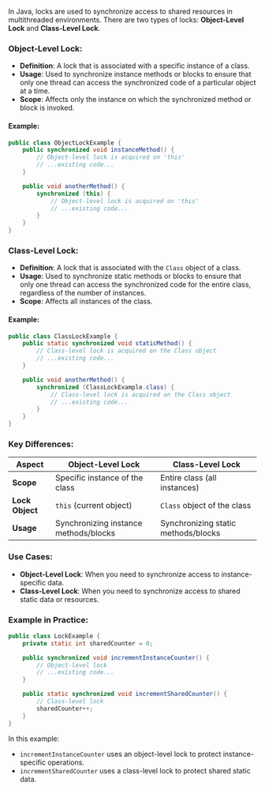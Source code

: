 In Java, locks are used to synchronize access to shared resources in multithreaded environments. There are two types of locks: **Object-Level Lock** and **Class-Level Lock**.

### Object-Level Lock:
- **Definition**: A lock that is associated with a specific instance of a class.
- **Usage**: Used to synchronize instance methods or blocks to ensure that only one thread can access the synchronized code of a particular object at a time.
- **Scope**: Affects only the instance on which the synchronized method or block is invoked.

#### Example:
```java
public class ObjectLockExample {
    public synchronized void instanceMethod() {
        // Object-level lock is acquired on 'this'
        // ...existing code...
    }

    public void anotherMethod() {
        synchronized (this) {
            // Object-level lock is acquired on 'this'
            // ...existing code...
        }
    }
}
```

### Class-Level Lock:
- **Definition**: A lock that is associated with the `Class` object of a class.
- **Usage**: Used to synchronize static methods or blocks to ensure that only one thread can access the synchronized code for the entire class, regardless of the number of instances.
- **Scope**: Affects all instances of the class.

#### Example:
```java
public class ClassLockExample {
    public static synchronized void staticMethod() {
        // Class-level lock is acquired on the Class object
        // ...existing code...
    }

    public void anotherMethod() {
        synchronized (ClassLockExample.class) {
            // Class-level lock is acquired on the Class object
            // ...existing code...
        }
    }
}
```

### Key Differences:
| Aspect                | Object-Level Lock                     | Class-Level Lock                     |
|-----------------------|---------------------------------------|---------------------------------------|
| **Scope**             | Specific instance of the class        | Entire class (all instances)          |
| **Lock Object**       | `this` (current object)               | `Class` object of the class           |
| **Usage**             | Synchronizing instance methods/blocks | Synchronizing static methods/blocks   |

### Use Cases:
- **Object-Level Lock**: When you need to synchronize access to instance-specific data.
- **Class-Level Lock**: When you need to synchronize access to shared static data or resources.

### Example in Practice:
```java
public class LockExample {
    private static int sharedCounter = 0;

    public synchronized void incrementInstanceCounter() {
        // Object-level lock
        // ...existing code...
    }

    public static synchronized void incrementSharedCounter() {
        // Class-level lock
        sharedCounter++;
    }
}
```
In this example:
- `incrementInstanceCounter` uses an object-level lock to protect instance-specific operations.
- `incrementSharedCounter` uses a class-level lock to protect shared static data.